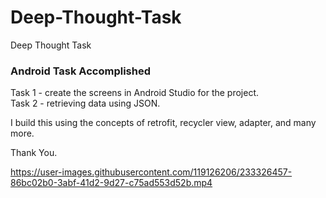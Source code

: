 # Deep-Thought-Task
Deep Thought Task

<h3> Android Task Accomplished </h3>
Task 1 - create the screens in Android Studio for the project. <br>
Task 2 - retrieving data using JSON.

I build this using the concepts of retrofit, recycler view, adapter, and many more.

Thank You.

https://user-images.githubusercontent.com/119126206/233326457-86bc02b0-3abf-41d2-9d27-c75ad553d52b.mp4

